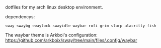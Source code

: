 dotfiles for my arch linux desktop environment.

dependencys:

`sway swaybg swaylock swayidle waybar rofi grim slurp alacritty fish`

The waybar theme is Arkboi's configuration:
https://github.com/arkboix/sway/tree/main/files/.config/waybar
